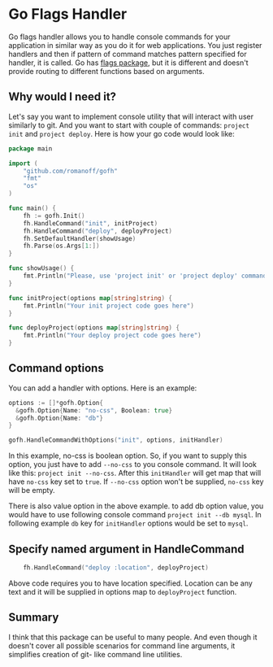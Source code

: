 Go Flags Handler
================
Go flags handler allows you to handle console commands for your application in similar way as you do it for web applications. You just register handlers and then if pattern of command matches pattern specified for handler, it is called. Go has [flags package](http://golang.org/pkg/flag/), but it is different and doesn't provide routing to different functions based on arguments.

Why would I need it?
--------------------
Let's say you want to implement console utility that will interact with user similarly to git. And you want to start with couple of commands: `project init` and `project deploy`. Here is how your go code would look like:

```go
package main

import (
	"github.com/romanoff/gofh"
	"fmt"
	"os"
)

func main() {
	fh := gofh.Init()
	fh.HandleCommand("init", initProject)
	fh.HandleCommand("deploy", deployProject)
	fh.SetDefaultHandler(showUsage)
	fh.Parse(os.Args[1:])
}

func showUsage() {
	fmt.Println("Please, use 'project init' or 'project deploy' command")
}

func initProject(options map[string]string) {
	fmt.Println("Your init project code goes here")
}

func deployProject(options map[string]string) {
	fmt.Println("Your deploy project code goes here")
}
```

Command options
-------------------

You can add a handler with options. Here is an example:

```go
options := []*gofh.Option{
  &gofh.Option{Name: "no-css", Boolean: true}
  &gofh.Option{Name: "db"}
}

gofh.HandleCommandWithOptions("init", options, initHandler)
```
In this example, no-css is boolean option. So, if you want to supply this option, you just have to add `--no-css` to you console command. It will look like this: `project init --no-css`. After this `initHandler` will get map that will have `no-css` key set to `true`. If `--no-css` option won't be supplied, `no-css` key will be empty.

There is also value option in the above example. to add db option value, you would have to use following console command `project init --db mysql`. In following example `db` key for `initHandler` options would be set to `mysql`.

Specify named argument in HandleCommand
---------------------------------------
```go
	fh.HandleCommand("deploy :location", deployProject)
```
Above code requires you to have location specified. Location can be any text and it will be supplied in options map to `deployProject` function.

Summary
-------
I think that this package can be useful to many people. And even though it doesn't cover all possible scenarios for command line arguments, it simplifies creation of git- like command line utilities.
